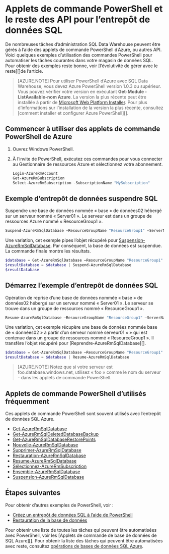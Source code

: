 <properties
   pageTitle="Applets de commande PowerShell pour l’entrepôt de données SQL Azure"
   description="Rechercher les applets de commande PowerShell supérieure pour l’entrepôt de données de SQL Azure notamment comment suspendre et reprendre une base de données."
   services="sql-data-warehouse"
   documentationCenter="NA"
   authors="sonyam"
   manager="barbkess"
   editor=""/>

<tags
   ms.service="sql-data-warehouse"
   ms.devlang="NA"
   ms.topic="article"
   ms.tgt_pltfrm="NA"
   ms.workload="data-services"
   ms.date="08/16/2016"
   ms.author="sonyama;barbkess;mausher"/>

# <a name="powershell-cmdlets-and-rest-apis-for-sql-data-warehouse"></a>Applets de commande PowerShell et le reste des API pour l’entrepôt de données SQL

De nombreuses tâches d’administration SQL Data Warehouse peuvent être gérés à l’aide des applets de commande PowerShell d’Azure, ou autres API.  Voici quelques exemples d’utilisation des commandes PowerShell pour automatiser les tâches courantes dans votre magasin de données SQL.  Pour obtenir des exemples reste bonne, voir [l’évolutivité de gérer avec le reste][]de l’article.

> [AZURE.NOTE]  Pour utiliser PowerShell d’Azure avec SQL Data Warehouse, vous devez Azure PowerShell version 1.0.3 ou supérieur.  Vous pouvez vérifier votre version en exécutant **Get-Module - ListAvailable-nom Azure**.  La version la plus récente peut être installée à partir de [Microsoft Web Platform Installer][].  Pour plus d’informations sur l’installation de la version la plus récente, consultez [comment installer et configurer Azure PowerShell][].

## <a name="get-started-with-azure-powershell-cmdlets"></a>Commencer à utiliser des applets de commande PowerShell de Azure

1. Ouvrez Windows PowerShell. 
2. À l’invite de PowerShell, exécutez ces commandes pour vous connecter au Gestionnaire de ressources Azure et sélectionnez votre abonnement.

    ```PowerShell
    Login-AzureRmAccount
    Get-AzureRmSubscription
    Select-AzureRmSubscription -SubscriptionName "MySubscription"
    ```

## <a name="pause-sql-data-warehouse-example"></a>Exemple d’entrepôt de données suspendre SQL

Suspendre une base de données nommée « base » de données02 hébergé sur un serveur nommé « Server01 ».  Le serveur est dans un groupe de ressources Azure nommé « ResourceGroup1 ». 

```Powershell
Suspend-AzureRmSqlDatabase –ResourceGroupName "ResourceGroup1" –ServerName "Server01" –DatabaseName "Database02"
```
Une variation, cet exemple pipes l’objet récupéré pour [Suspension-AzureRmSqlDatabase][].  Par conséquent, la base de données est suspendue. La commande finale montre les résultats.

```Powershell
$database = Get-AzureRmSqlDatabase –ResourceGroupName "ResourceGroup1" –ServerName "Server01" –DatabaseName "Database02"
$resultDatabase = $database | Suspend-AzureRmSqlDatabase
$resultDatabase
```

## <a name="start-sql-data-warehouse-example"></a>Démarrez l’exemple d’entrepôt de données SQL

Opération de reprise d’une base de données nommée « base » de données02 hébergé sur un serveur nommé « Server01 ». Le serveur se trouve dans un groupe de ressources nommé « ResourceGroup1 ».

```Powershell
Resume-AzureRmSqlDatabase –ResourceGroupName "ResourceGroup1" –ServerName "Server01" -DatabaseName "Database02"
```

Une variation, cet exemple récupère une base de données nommée base de « données02 » à partir d’un serveur nommé serveur01 « » qui est contenue dans un groupe de ressources nommé « ResourceGroup1 ». Il transfère l’objet récupéré pour [Reprendre-AzureRmSqlDatabase][].

```Powershell
$database = Get-AzureRmSqlDatabase –ResourceGroupName "ResourceGroup1" –ServerName "Server01" –DatabaseName "Database02"
$resultDatabase = $database | Resume-AzureRmSqlDatabase
```

> [AZURE.NOTE] Notez que si votre serveur est foo.database.windows.net, utilisez « foo » comme le nom du serveur - dans les applets de commande PowerShell.

## <a name="frequently-used-powershell-cmdlets"></a>Applets de commande PowerShell d’utilisés fréquemment

Ces applets de commande PowerShell sont souvent utilisés avec l’entrepôt de données SQL Azure.

- [Get-AzureRmSqlDatabase][]
- [Get-AzureRmSqlDeletedDatabaseBackup][]
- [Get-AzureRmSqlDatabaseRestorePoints][]
- [Nouvelle-AzureRmSqlDatabase][]
- [Supprimer-AzureRmSqlDatabase][]
- [Restauration-AzureRmSqlDatabase][] 
- [Resume-AzureRmSqlDatabase][]
- [Sélectionnez-AzureRmSubscription][]
- [Ensemble-AzureRmSqlDatabase][]
- [Suspension-AzureRmSqlDatabase][]

## <a name="next-steps"></a>Étapes suivantes
Pour obtenir d’autres exemples de PowerShell, voir :

- [Créez un entrepôt de données SQL à l’aide de PowerShell][]
- [Restauration de la base de données][]

Pour obtenir une liste de toutes les tâches qui peuvent être automatisées avec PowerShell, voir les [Applets de commande de base de données de SQL Azure][].  Pour obtenir la liste des tâches qui peuvent être automatisées avec reste, consultez [opérations de bases de données SQL Azure][].

<!--Image references-->

<!--Article references-->
[Comment faire pour installer et configurer Azure PowerShell]: ./powershell-install-configure.md
[Créez un entrepôt de données SQL à l’aide de PowerShell]: ./sql-data-warehouse-get-started-provision-powershell.md
[Restauration de la base de données]: ./sql-data-warehouse-restore-database-powershell.md
[Gérer l’évolutivité avec le reste]: ./sql-data-warehouse-manage-compute-rest-api.md

<!--MSDN references-->
[Applets de commande de base de données SQL Azure]: https://msdn.microsoft.com/library/mt574084.aspx
[Opérations de bases de données SQL Azure]: https://msdn.microsoft.com/library/azure/dn505719.aspx
[Get-AzureRmSqlDatabase]: https://msdn.microsoft.com/library/mt603648.aspx
[Get-AzureRmSqlDeletedDatabaseBackup]: https://msdn.microsoft.com/library/mt693387.aspx
[Get-AzureRmSqlDatabaseRestorePoints]: https://msdn.microsoft.com/library/mt603642.aspx
[Nouvelle-AzureRmSqlDatabase]: https://msdn.microsoft.com/library/mt619339.aspx
[Supprimer-AzureRmSqlDatabase]: https://msdn.microsoft.com/library/mt619368.aspx
[Restauration-AzureRmSqlDatabase]: https://msdn.microsoft.com/library/mt693390.aspx
[Resume-AzureRmSqlDatabase]: https://msdn.microsoft.com/library/mt619347.aspx
<!-- It appears that Select-AzureRmSubscription isn't documented, so this points to Select-AzureSubscription -->
[Sélectionnez-AzureRmSubscription]: https://msdn.microsoft.com/library/dn722499.aspx
[Ensemble-AzureRmSqlDatabase]: https://msdn.microsoft.com/library/mt619433.aspx
[Suspension-AzureRmSqlDatabase]: https://msdn.microsoft.com/library/mt619337.aspx

<!--Other Web references-->
[Microsoft Web Platform Installer]: https://aka.ms/webpi-azps
